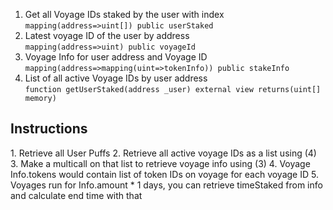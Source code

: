 1. Get all Voyage IDs staked by the user with index <br>
```mapping(address=>uint[]) public userStaked```<br>
2. Latest voyage ID of the user by address<br>
```mapping(address=>uint) public voyageId```<br>
3. Voyage Info for user address and Voyage ID<br>
```mapping(address=>mapping(uint=>tokenInfo)) public stakeInfo``` <br>
4. List of all active Voyage IDs by user address <br>
```function getUserStaked(address _user) external view returns(uint[] memory)```
<h2>Instructions</h2>
 1. Retrieve all User Puffs
 2. Retrieve all active voyage IDs as a list using (4)
 3. Make a multicall on that list to retrieve voyage info using (3)
 4. Voyage Info.tokens would contain list of token IDs on voyage for each voyage ID
 5. Voyages run for Info.amount * 1 days, you can retrieve timeStaked from info and calculate end time with that 
 
